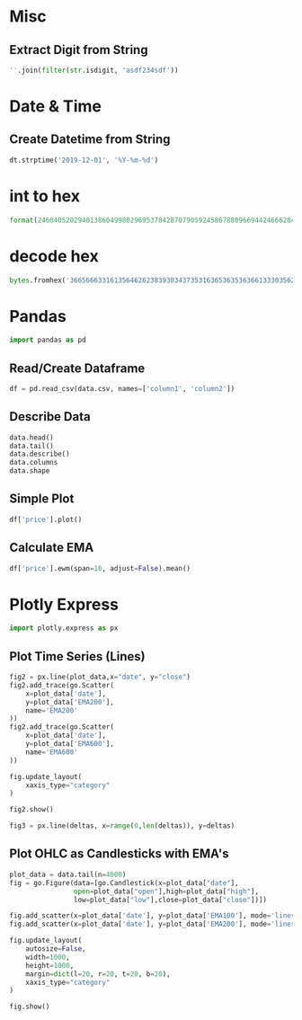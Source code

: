 # Misc
## Extract Digit from String
```python
''.join(filter(str.isdigit, 'asdf234sdf'))
```

# Date & Time
## Create Datetime from String
```python
dt.strptime('2019-12-01', '%Y-%m-%d')
```

# int to hex
```python
format(24604052029401386049980296953784287079059245867880966944246662849341507003750, 'x')
```

# decode hex
```python
bytes.fromhex('3665666331613564626238393034373531636536353636613330356262386566').decode('utf-8')
```


# Pandas
```python
import pandas as pd
```
## Read/Create Dataframe
```python
df = pd.read_csv(data.csv, names=['column1', 'column2'])
```

## Describe Data
```python
data.head()
data.tail()
data.describe()
data.columns
data.shape
```

## Simple Plot
```python
df['price'].plot()
```

## Calculate EMA
```python
df['price'].ewm(span=10, adjust=False).mean()
```


# Plotly Express
```python
import plotly.express as px
```
## Plot Time Series (Lines)
```python
fig2 = px.line(plot_data,x="date", y="close")
fig2.add_trace(go.Scatter(
    x=plot_data['date'],
    y=plot_data['EMA200'],
    name='EMA200'
))
fig2.add_trace(go.Scatter(
    x=plot_data['date'],
    y=plot_data['EMA600'],
    name='EMA600'
))

fig.update_layout(
    xaxis_type="category"
)

fig2.show()
```
```python
fig3 = px.line(deltas, x=range(0,len(deltas)), y=deltas)
```

## Plot OHLC as Candlesticks with EMA's
```python
plot_data = data.tail(n=4000)
fig = go.Figure(data=[go.Candlestick(x=plot_data["date"],
                open=plot_data["open"],high=plot_data["high"],
                low=plot_data["low"],close=plot_data["close"])])

fig.add_scatter(x=plot_data['date'], y=plot_data['EMA100'], mode='lines', name="EMA100")
fig.add_scatter(x=plot_data['date'], y=plot_data['EMA200'], mode='lines', name="EMA200")

fig.update_layout(
    autosize=False,
    width=1000,
    height=1000,
    margin=dict(l=20, r=20, t=20, b=20),
    xaxis_type="category"
)

fig.show()
```
